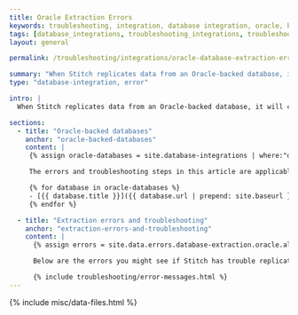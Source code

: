 ```yaml
---
title: Oracle Extraction Errors
keywords: troubleshooting, integration, database integration, oracle, binlog error, extraction error, rds
tags: [database_integrations, troubleshooting_integrations, troubleshooting_errors]
layout: general

permalink: /troubleshooting/integrations/oracle-database-extraction-errors

summary: "When Stitch replicates data from an Oracle-backed database, it will check for the required user permissions and database server settings. If permissions or server settings aren't properly defined, an error may arise. In this article are the errors you might see and how to resolve them."
type: "database-integration, error"

intro: |
  When Stitch replicates data from an Oracle-backed database, it will check for the required user permissions and database server settings. If permissions or server settings aren't properly defined, you may receive an error during the Extraction phase of the replication process. These errors will surface in the integration's [Extraction Logs]({{ link.replication.extraction-logs | prepend: site.baseurl }}).

sections:
  - title: "Oracle-backed databases"
    anchor: "oracle-backed-databases"
    content: |
     {% assign oracle-databases = site.database-integrations | where:"db-type","oracle" %}

     The errors and troubleshooting steps in this article are applicable to the following database integrations:

     {% for database in oracle-databases %}
     - [{{ database.title }}]({{ database.url | prepend: site.baseurl }})
     {% endfor %}

  - title: "Extraction errors and troubleshooting"
    anchor: "extraction-errors-and-troubleshooting"
    content: |
      {% assign errors = site.data.errors.database-extraction.oracle.all %}

      Below are the errors you might see if Stitch has trouble replicating data from an Oracle-backed database, as well as how to resolve them.

      {% include troubleshooting/error-messages.html %}
---
```

{% include misc/data-files.html %}